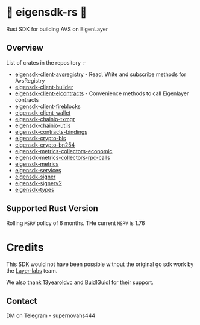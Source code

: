 # 🚧 eigensdk-rs 🚧
Rust SDK for building AVS on EigenLayer



## Overview

List of crates in the repository :-

- [eigensdk-client-avsregistry](https://github.com/anjaneyalabs/eigensdk-rs/tree/main/crates/chainio/clients/avsregistry) - Read, Write and subscribe methods for AvsRegistry
- [eigensdk-client-builder](https://github.com/anjaneyalabs/eigensdk-rs/tree/main/crates/chainio/clients/builder)
- [eigensdk-client-elcontracts](https://github.com/anjaneyalabs/eigensdk-rs/tree/main/crates/chainio/clients/builder) - Convenience methods to call Eigenlayer contracts 
- [eigensdk-client-fireblocks](https://github.com/anjaneyalabs/eigensdk-rs/tree/main/crates/chainio/clients/fireblocks)
- [eigensdk-client-wallet](https://github.com/anjaneyalabs/eigensdk-rs/tree/main/crates/chainio/clients/wallet)
- [eigensdk-chainio-txmgr](https://github.com/anjaneyalabs/eigensdk-rs/tree/main/crates/chainio/txmgr)
- [eigensdk-chainio-utils](https://github.com/anjaneyalabs/eigensdk-rs/tree/main/crates/chainio/utils)
- [eigensdk-contracts-bindings](https://github.com/anjaneyalabs/eigensdk-rs/tree/main/crates/contracts/bindings)
- [eigensdk-crypto-bls](https://github.com/anjaneyalabs/eigensdk-rs/tree/main/crates/crypto/bls)
- [eigensdk-crypto-bn254](https://github.com/anjaneyalabs/eigensdk-rs/tree/main/crates/crypto/bn254)
- [eigensdk-metrics-collectors-economic](https://github.com/anjaneyalabs/eigensdk-rs/tree/main/crates/metrics/collectors/economic)
- [eigensdk-metrics-collectors-rpc-calls](https://github.com/anjaneyalabs/eigensdk-rs/tree/main/crates/metrics/collectors/rpc_calls)
- [eigensdk-metrics](https://github.com/anjaneyalabs/eigensdk-rs/tree/main/crates/metrics)
- [eigensdk-services](https://github.com/anjaneyalabs/eigensdk-rs/tree/main/crates/services)
- [eigensdk-signer](https://github.com/anjaneyalabs/eigensdk-rs/tree/main/crates/signer)
- [eigensdk-signerv2](https://github.com/anjaneyalabs/eigensdk-rs/tree/main/crates/signerv2)
- [eigensdk-types](https://github.com/anjaneyalabs/eigensdk-rs/tree/main/crates/types)


## Supported Rust Version

Rolling `MSRV` policy of 6 months. THe current  `MSRV` is 1.76 


# Credits 

This SDK would not have been possible without the original go sdk work by the [Layer-labs](https://github.com/Layr-Labs/eigensdk-go/tree/master) team.

We also thank [13yearoldvc](https://twitter.com/13yearoldvc) and [BuidlGuidl](https://buidlguidl.com/) for their support.

## Contact 

DM on Telegram - supernovahs444

